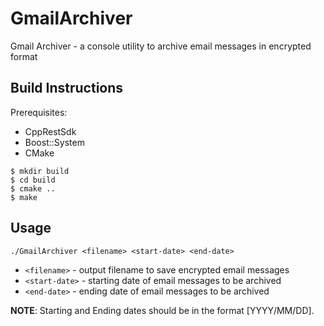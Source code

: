 # GmailArchiver

Gmail Archiver - a console utility to archive email messages in encrypted format

## Build Instructions

Prerequisites:
- CppRestSdk
- Boost::System
- CMake

```
$ mkdir build
$ cd build
$ cmake ..
$ make
```

## Usage

```
./GmailArchiver <filename> <start-date> <end-date>
```

* `<filename>`   - output filename to save encrypted email messages
* `<start-date>` - starting date of email messages to be archived
* `<end-date>`   - ending date of email messages to be archived

**NOTE**: Starting and Ending dates should be in the format [YYYY/MM/DD].
